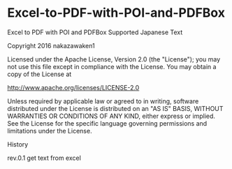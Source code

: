# Excel-to-PDF-with-POI-and-PDFBox
Excel to PDF with POI and PDFBox
Supported Japanese Text


Copyright 2016 nakazawaken1

Licensed under the Apache License, Version 2.0 (the "License");
you may not use this file except in compliance with the License.
You may obtain a copy of the License at

http://www.apache.org/licenses/LICENSE-2.0

Unless required by applicable law or agreed to in writing, software
distributed under the License is distributed on an "AS IS" BASIS,
WITHOUT WARRANTIES OR CONDITIONS OF ANY KIND, either express or implied.
See the License for the specific language governing permissions and
limitations under the License.


History

rev.0.1 get text from excel